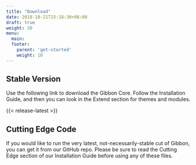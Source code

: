 ```yaml
---
title: "Download"
date: 2018-10-21T15:18:30+08:00
draft: true
weight: 30
menu:
  main:
  footer:
    parent: 'get-started'
    weight: 10
---
```


## Stable Version

Use the following link to download the Gibbon Core. Follow the Installation Guide, and then you can look in the Extend section for themes and modules.

{{< release-latest >}}

## Cutting Edge Code

If you would like to run the very latest, not-necessarily-stable cut of Gibbon, you can get it from our GitHub repo. Please be sure to read the Cutting Edge section of our Installation Guide before using any of these files.
